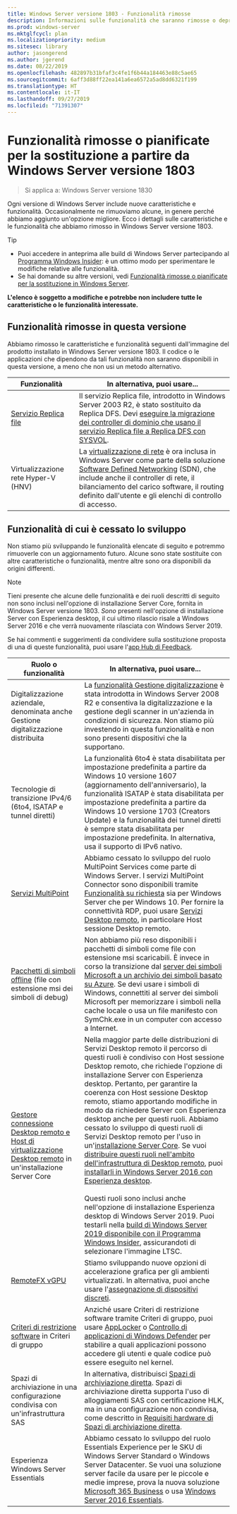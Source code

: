 ```yaml
---
title: Windows Server versione 1803 - Funzionalità rimosse
description: Informazioni sulle funzionalità che saranno rimosse o deprecate in Windows Server versione 1803 o successiva
ms.prod: windows-server
ms.mktglfcycl: plan
ms.localizationpriority: medium
ms.sitesec: library
author: jasongerend
ms.author: jgerend
ms.date: 08/22/2019
ms.openlocfilehash: 482897b31bfaf3c4fe1f6b44a184463e88c5ae65
ms.sourcegitcommit: 6aff3d88ff22ea141a6ea6572a5ad8dd6321f199
ms.translationtype: HT
ms.contentlocale: it-IT
ms.lasthandoff: 09/27/2019
ms.locfileid: "71391307"
---
```

# <a name="features-removed-or-planned-for-replacement-starting-with-windows-server-version-1803"></a>Funzionalità rimosse o pianificate per la sostituzione a partire da Windows Server versione 1803

> Si applica a: Windows Server versione 1830

Ogni versione di Windows Server include nuove caratteristiche e funzionalità. Occasionalmente ne rimuoviamo alcune, in genere perché abbiamo aggiunto un'opzione migliore. Ecco i dettagli sulle caratteristiche e le funzionalità che abbiamo rimosso in Windows Server versione 1803.   

> [!TIP]
> - Puoi accedere in anteprima alle build di Windows Server partecipando al [Programma Windows Insider](https://insider.windows.com): è un ottimo modo per sperimentare le modifiche relative alle funzionalità.
> - Se hai domande su altre versioni, vedi [Funzionalità rimosse o pianificate per la sostituzione in Windows Server](../get-started-19/removed-features.md).

**L'elenco è soggetto a modifiche e potrebbe non includere tutte le caratteristiche o le funzionalità interessate.** 

## <a name="features-we-removed-in-this-release"></a>Funzionalità rimosse in questa versione

Abbiamo rimosso le caratteristiche e funzionalità seguenti dall'immagine del prodotto installato in Windows Server versione 1803. Il codice o le applicazioni che dipendono da tali funzionalità non saranno disponibili in questa versione, a meno che non usi un metodo alternativo.   

| Funzionalità    | In alternativa, puoi usare... |
| ----------- | -------------------- |
| [Servizio Replica file](https://support.microsoft.com/en-us/help/4025991/windows-server-version-1709-no-longer-supports-frs)|Il servizio Replica file, introdotto in Windows Server 2003 R2, è stato sostituito da Replica DFS. Devi [eseguire la migrazione dei controller di dominio che usano il servizio Replica file a Replica DFS con SYSVOL](https://blogs.technet.microsoft.com/filecab/2014/06/25/streamlined-migration-of-frs-to-dfsr-sysvol/). |
| Virtualizzazione rete Hyper-V (HNV)|La [virtualizzazione di rete](../networking/sdn/technologies/hyper-v-network-virtualization/whats-new-hyperv-network-virtualization-windows-server.md) è ora inclusa in Windows Server come parte della soluzione [Software Defined Networking](../networking/sdn/software-defined-networking.md) (SDN), che include anche il controller di rete, il bilanciamento del carico software, il routing definito dall'utente e gli elenchi di controllo di accesso. |

## <a name="features-were-no-longer-developing"></a>Funzionalità di cui è cessato lo sviluppo

Non stiamo più sviluppando le funzionalità elencate di seguito e potremmo rimuoverle con un aggiornamento futuro. Alcune sono state sostituite con altre caratteristiche o funzionalità, mentre altre sono ora disponibili da origini differenti. 

>[!NOTE]
> Tieni presente che alcune delle funzionalità e dei ruoli descritti di seguito non sono inclusi nell'opzione di installazione Server Core, fornita in Windows Server versione 1803. *Sono* presenti nell'opzione di installazione Server con Esperienza desktop, il cui ultimo rilascio risale a Windows Server 2016 e che verrà nuovamente rilasciata con Windows Server 2019.

Se hai commenti e suggerimenti da condividere sulla sostituzione proposta di una di queste funzionalità, puoi usare l'[app Hub di Feedback](https://support.microsoft.com/help/4021566/windows-10-send-feedback-to-microsoft-with-feedback-hub-app). 

| Ruolo o funzionalità    | In alternativa, puoi usare... |
| ----------- | --------------------- |
| Digitalizzazione aziendale, denominata anche Gestione digitalizzazione distribuita|La [funzionalità Gestione digitalizzazione](https://docs.microsoft.com/previous-versions/windows/it-pro/windows-server-2008-R2-and-2008/dd759124\(v%3dws.11\)) è stata introdotta in Windows Server 2008 R2 e consentiva la digitalizzazione e la gestione degli scanner in un'azienda in condizioni di sicurezza. Non stiamo più investendo in questa funzionalità e non sono presenti dispositivi che la supportano. |
| Tecnologie di transizione IPv4/6 (6to4, ISATAP e tunnel diretti)|La funzionalità 6to4 è stata disabilitata per impostazione predefinita a partire da Windows 10 versione 1607 (aggiornamento dell'anniversario), la funzionalità ISATAP è stata disabilitata per impostazione predefinita a partire da Windows 10 versione 1703 (Creators Update) e la funzionalità dei tunnel diretti è sempre stata disabilitata per impostazione predefinita. In alternativa, usa il supporto di IPv6 nativo. |
| [Servizi MultiPoint](../remote/multipoint-services/multipoint-services.md)|Abbiamo cessato lo sviluppo del ruolo MultiPoint Services come parte di Windows Server. I servizi MultiPoint Connector sono disponibili tramite [Funzionalità su richiesta](https://docs.microsoft.com/windows-hardware/manufacture/desktop/features-on-demand-v2--capabilities) sia per Windows Server che per Windows 10. Per fornire la connettività RDP, puoi usare [Servizi Desktop remoto](../remote/remote-desktop-services/welcome-to-rds.md), in particolare Host sessione Desktop remoto. |
| [Pacchetti di simboli offline](https://docs.microsoft.com/windows-hardware/drivers/debugger/debugger-download-symbols) (file con estensione msi dei simboli di debug)|Non abbiamo più reso disponibili i pacchetti di simboli come file con estensione msi scaricabili. È invece in corso la transizione dal [server dei simboli Microsoft a un archivio dei simboli basato su Azure](https://blogs.msdn.microsoft.com/windbg/2017/10/18/update-on-microsofts-symbol-server/). Se devi usare i simboli di Windows, connettiti al server dei simboli Microsoft per memorizzare i simboli nella cache locale o usa un file manifesto con SymChk.exe in un computer con accesso a Internet. |
| [Gestore connessione Desktop remoto e Host di virtualizzazione Desktop remoto](../remote/remote-desktop-services/desktop-hosting-service.md) in un'installazione Server Core|Nella maggior parte delle distribuzioni di Servizi Desktop remoto il percorso di questi ruoli è condiviso con Host sessione Desktop remoto, che richiede l'opzione di installazione Server con Esperienza desktop. Pertanto, per garantire la coerenza con Host sessione Desktop remoto, stiamo apportando modifiche in modo da richiedere Server con Esperienza desktop anche per questi ruoli. Abbiamo cessato lo sviluppo di questi ruoli di Servizi Desktop remoto per l'uso in un'[installazione Server Core](../administration/server-core/what-is-server-core.md). Se vuoi [distribuire questi ruoli nell'ambito dell'infrastruttura di Desktop remoto](../remote/remote-desktop-services/rds-deploy-infrastructure.md), puoi [installarli in Windows Server 2016 con Esperienza desktop](getting-started-with-server-with-desktop-experience.md). <br/><br/>Questi ruoli sono inclusi anche nell'opzione di installazione Esperienza desktop di Windows Server 2019. Puoi testarli nella [build di Windows Server 2019 disponibile con il Programma Windows Insider](https://docs.microsoft.com/windows-insider/at-work/), assicurandoti di selezionare l'immagine LTSC. |
| [RemoteFX vGPU](../remote/remote-desktop-services/rds-remotefx-vgpu.md)|Stiamo sviluppando nuove opzioni di accelerazione grafica per gli ambienti virtualizzati. In alternativa, puoi anche usare l'[assegnazione di dispositivi discreti](../virtualization/hyper-v/plan/plan-for-deploying-devices-using-discrete-device-assignment.md). |
| [Criteri di restrizione software](../identity/software-restriction-policies/software-restriction-policies.md) in Criteri di gruppo|Anziché usare Criteri di restrizione software tramite Criteri di gruppo, puoi usare [AppLocker](https://docs.microsoft.com/windows/security/threat-protection/applocker/applocker-overview) o [Controllo di applicazioni di Windows Defender](https://docs.microsoft.com/windows/security/threat-protection/windows-defender-application-control) per stabilire a quali applicazioni possono accedere gli utenti e quale codice può essere eseguito nel kernel. |
| Spazi di archiviazione in una configurazione condivisa con un'infrastruttura SAS|In alternativa, distribuisci [Spazi di archiviazione diretta](../storage/storage-spaces/storage-spaces-direct-overview.md). Spazi di archiviazione diretta supporta l'uso di alloggiamenti SAS con certificazione HLK, ma in una configurazione non condivisa, come descritto in [Requisiti hardware di Spazi di archiviazione diretta](../storage/storage-spaces/storage-spaces-direct-hardware-requirements.md). |
| Esperienza Windows Server Essentials|Abbiamo cessato lo sviluppo del ruolo Essentials Experience per le SKU di Windows Server Standard o Windows Server Datacenter. Se vuoi una soluzione server facile da usare per le piccole e medie imprese, prova la nuova soluzione [Microsoft 365 Business](https://www.microsoft.com/microsoft-365/business) o usa [Windows Server 2016 Essentials](https://docs.microsoft.com/windows-server-essentials/get-started/get-started). |

